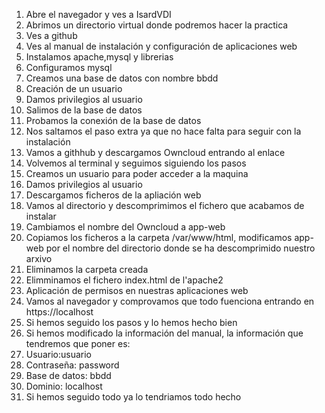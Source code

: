 1. Abre el navegador y ves a IsardVDI
2. Abrimos un directorio virtual donde podremos hacer la practica
3. Ves  a github
4. Ves al manual de instalación y configuración de aplicaciones web
5. Instalamos apache,mysql y librerias
6. Configuramos mysql
7. Creamos una base de datos con nombre bbdd
8. Creación de un usuario
9. Damos privilegios al usuario
10. Salimos de la base de datos
11. Probamos la conexión de la base de datos
12. Nos saltamos el paso extra ya que no hace falta para seguir con la instalación
13. Vamos a githhub y descargamos Owncloud entrando al enlace
14. Volvemos al terminal y  seguimos siguiendo los pasos
15. Creamos un usuario para poder acceder a la maquina
16. Damos privilegios al usuario
17. Descargamos ficheros de la apliación web
18. Vamos al directorio y descomprimimos el fichero que acabamos de instalar
19. Cambiamos el nombre del Owncloud a app-web
20. Copiamos los  ficheros  a la carpeta /var/www/html, modificamos app-web por el nombre del directorio donde se ha descomprimido nuestro arxivo
21. Eliminamos la carpeta creada
22. Elimminamos el fichero index.html de l'apache2
23. Aplicación de permisos en nuestras aplicaciones web
24. Vamos al navegador y comprovamos que todo fuenciona entrando en https://localhost
25. Si hemos seguido los pasos y lo hemos hecho bien
26. Si hemos modificado la información del manual, la información que tendremos que poner es:
27. Usuario:usuario
28. Contraseña: password
29. Base de datos: bbdd
30. Dominio: localhost
31. Si hemos seguido todo ya lo tendriamos todo hecho




